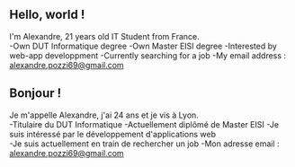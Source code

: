 ## Hello, world !
I'm Alexandre, 21 years old IT Student from France.  
-Own DUT Informatique degree
-Own Master EISI degree
-Interested by web-app developpment 
-Currently searching for a job
-My email address : alexandre.pozzi69@gmail.com


## Bonjour !
Je m'appelle Alexandre, j'ai 24 ans et je vis à Lyon.  
-Titulaire du DUT Informatique
-Actuellement diplômé de Master EISI
-Je suis intéressé par le développement d'applications web  
-Je suis actuellement en train de rechercher un job
-Mon adresse email : alexandre.pozzi69@gmail.com



<!---
AlexTHELEGOFAN/AlexTHELEGOFAN is a ✨ special ✨ repository because its `README.md` (this file) appears on your GitHub profile.
You can click the Preview link to take a look at your changes.
--->
